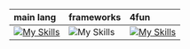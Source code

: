 | main lang | frameworks | 4fun |
| :- | :- | :- |
| [![My Skills](https://skills.thijs.gg/icons?i=cs,php,py)](https://skillicons.dev) | ![My Skills](https://skills.thijs.gg/icons?i=net) | [![My Skills](https://skillicons.dev/icons?i=figma&theme=dark)](https://skillicons.dev)
